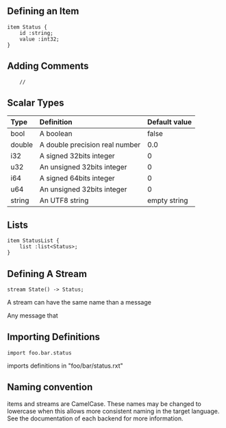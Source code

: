 
## Defining an Item

    item Status {
        id :string;
        value :int32;
    }

## Adding Comments

        //

## Scalar Types

| Type  | Definition                        | Default value |
|:------|:----------------------------------|:--------------|
|bool   | A boolean                         | false         |
|double | A double precision real number    | 0.0           |
|i32    | A signed 32bits integer           | 0             |
|u32    | An unsigned 32bits integer        | 0             |
|i64    | A signed 64bits integer           | 0             |
|u64    | An unsigned 32bits integer        | 0             |
|string | An UTF8 string                    | empty string  |

## Lists

    item StatusList {
        list :list<Status>;
    }

## Defining A Stream

    stream State() -> Status;

A stream can have the same name than a message

Any message that

## Importing Definitions

    import foo.bar.status

imports definitions in "foo/bar/status.rxt"

## Naming convention

items and streams are CamelCase. These names may be changed to lowercase when
this allows more consistent naming in the target language. See the documentation
of each backend for more information. 
